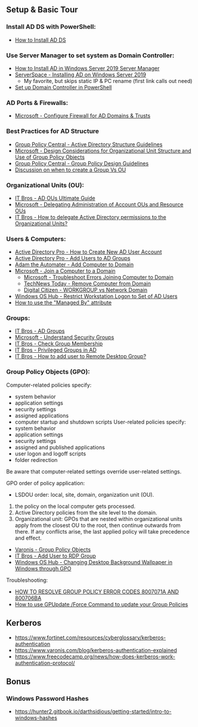## Setup & Basic Tour

### Install AD DS with PowerShell: 
- [How to Install AD DS](https://learn.microsoft.com/en-us/windows-server/identity/ad-ds/deploy/install-active-directory-domain-services--level-100-)

### Use Server Manager to set system as Domain Controller:
- [How to Install AD in Windows Server 2019 Server Manager](https://petri.com/how-to-install-active-directory-in-windows-server-2019-server-manager/)
- [ServerSpace - Installing AD on Windows Server 2019](https://serverspace.io/support/help/installing-active-directory-on-windows-server-2019/)
    - My favorite, but skips static IP & PC rename (first link calls out need)
- [Set up Domain Controller in PowerShell](https://social.technet.microsoft.com/wiki/contents/articles/52765.windows-server-2019-step-by-step-setup-active-directory-environment-using-powershell.aspx)

### AD Ports & Firewalls:
- [Microsoft - Configure Firewall for AD Domains & Trusts](https://learn.microsoft.com/en-us/troubleshoot/windows-server/identity/config-firewall-for-ad-domains-and-trusts)

### Best Practices for AD Structure

- [Group Policy Central - Active Directory Structure Guidelines](https://www.grouppolicy.biz/2010/07/best-practice-active-directory-structure-guidelines-part-1/)
- [Microsoft - Design Considerations for Organizational Unit Structure and Use of Group Policy Objects](https://learn.microsoft.com/en-us/previous-versions/windows/it-pro/windows-server-2003/cc785903(v=ws.10)?redirectedfrom=MSDN)
- [Group Policy Central - Group Policy Design Guidelines](https://www.grouppolicy.biz/2010/07/best-practice-group-policy-design-guidelines-part-2/)
- [Discussion on when to create a Group Vs OU](https://social.technet.microsoft.com/Forums/ie/en-US/c4f7ea2c-635e-4b95-91da-7ca0275b8642/ad-group-verses-ou-and-subous-why-would-you-choose-one-over-the-other?forum=winserverDS)


### Organizational Units (OU):
- [IT Bros - AD OUs Ultimate Guide](https://theitbros.com/active-directory-organizational-unit-ou/)
- [Microsoft - Delegating Administration of Account OUs and Resource OUs](https://learn.microsoft.com/en-us/windows-server/identity/ad-ds/plan/delegating-administration-of-account-ous-and-resource-ous?source=recommendations)
- [IT Bros - How to delegate Active Directory permissions to the Organizational Units?](https://theitbros.com/active-directory-organizational-unit-ou/#How_to_delegate_Active_Directory_permissions_to_the_Organizational_Units)

### Users & Computers:
- [Active Directory Pro - How to Create New AD User Account](https://activedirectorypro.com/how-to-create-a-new-active-directory-user-account/)
- [Active Directory Pro - Add Users to AD Groups](https://activedirectorypro.com/add-users-to-active-directory-groups/)
- [Adam the Automater - Add Computer to Domain](https://adamtheautomator.com/add-computer-to-domain/)
- [Microsoft - Join a Computer to a Domain](https://learn.microsoft.com/en-us/windows-server/identity/ad-fs/deployment/join-a-computer-to-a-domain)
    - [Microsoft - Troubleshoot Errors Joining Computer to Domain](https://learn.microsoft.com/en-us/troubleshoot/windows-server/identity/troubleshoot-errors-join-computer-to-domain)
    - [TechNews Today - Remove Computer from Domain](https://www.technewstoday.com/remove-computer-from-domain/)
    - [Digital Citizen - WORKGROUP vs Network Domain](https://www.digitalcitizen.life/workgroup-windows/)
- [Windows OS Hub - Restrict Workstation Logon to Set of AD Users](https://woshub.com/restrict-workstation-logon-ad-users/)
- [How to use the "Managed By" attribute](https://itworldjd.wordpress.com/2022/09/28/ad-usage-of-managed-by-attribute/)

### Groups:
- [IT Bros - AD Groups](https://theitbros.com/active-directory-groups/)
- [Microsoft - Understand Security Groups](https://learn.microsoft.com/en-us/windows-server/identity/ad-ds/manage/understand-security-groups)
- [IT Bros - Check Group Membership](https://theitbros.com/check-active-directory-group-membership/)
- [IT Bros - Privileged Groups in AD](https://theitbros.com/managing-privileged-groups-in-active-directory/)
- [IT Bros - How to add user to Remote Desktop Group?](https://theitbros.com/add-user-to-remote-desktop-group/)

### Group Policy Objects (GPO):  
Computer-related policies specify:
- system behavior
- application settings
- security settings
- assigned applications
- computer startup and shutdown scripts
User-related policies specify:
- system behavior
- application settings
- security settings
- assigned and published applications
- user logon and logoff scripts
- folder redirection

Be aware that computer-related settings override user-related settings.  

GPO order of policy application:
- LSDOU order: local, site, domain, organization unit (OU). 
1. the policy on the local computer gets processed. 
2. Active Directory policies from the site level to the domain. 
3. Organizational unit: GPOs that are nested within organizational units apply from the closest OU to the root, then continue outwards from there. If any conflicts arise, the last applied policy will take precedence and effect. 
- [Varonis - Group Policy Objects](https://www.varonis.com/blog/group-policy-objects)
- [IT Bros - Add User to RDP Group](https://theitbros.com/add-user-to-remote-desktop-group/)
- [Windows OS Hub - Changing Desktop Background Wallpaper in Windows through GPO](https://woshub.com/setting-desktop-wallpapers-background-using-group-policy/)

Troubleshooting:
- [HOW TO RESOLVE GROUP POLICY ERROR CODES 8007071A AND 800706BA](https://cloudcomputing.help/kb/how-to-resolve-group-policy-error-codes-8007071a-and-800706ba/)
- [How to use GPUpdate /Force Command to update your Group Policies](https://lazyadmin.nl/it/gpupdate-force-command/)

## Kerberos

- https://www.fortinet.com/resources/cyberglossary/kerberos-authentication
- https://www.varonis.com/blog/kerberos-authentication-explained
- https://www.freecodecamp.org/news/how-does-kerberos-work-authentication-protocol/

## Bonus

### Windows Password Hashes
- https://hunter2.gitbook.io/darthsidious/getting-started/intro-to-windows-hashes